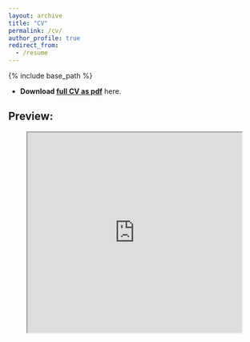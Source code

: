 ```yaml
---
layout: archive
title: "CV"
permalink: /cv/
author_profile: true
redirect_from:
  - /resume
---
```


{% include base_path %}

- <b>Download <a href="https://drive.google.com/file/d/1-BEdhrowe43OyS2Xym4WbE9JM1LG3YlX/view?usp=sharing" target="_blank">full CV as pdf</a></b> here.

## Preview:

<div style="text-align: center"> 
<iframe src="https://docs.google.com/document/d/e/2PACX-1vTKBhe6aX4ApN1-yKjKNRikd4Y7taXraVOdyj2eePBg0cds1eCUY2oywUI8rn6OPA/pub?embedded=true" width="85%" height="400px"></iframe>
</div>

